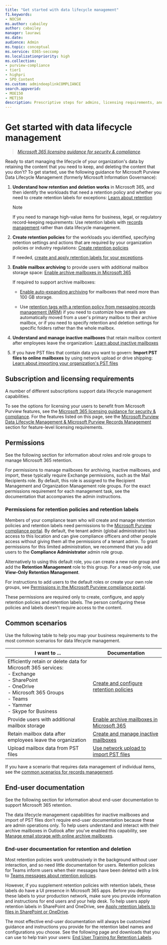 ```yaml
---
title: "Get started with data lifecycle management"
f1.keywords:
- NOCSH
ms.author: cabailey
author: cabailey
manager: laurawi
ms.date: 
audience: Admin
ms.topic: conceptual
ms.service: O365-seccomp
ms.localizationpriority: high
ms.collection: 
- purview-compliance
- tier1
- highpri
- SPO_Content
ms.custom: admindeeplinkCOMPLIANCE
search.appverid: 
- MOE150
- MET150
description: Prescriptive steps for admins, licensing requirements, and common scenarios that manage the lifecycle of your organization's data.
---
```


# Get started with data lifecycle management

>*[Microsoft 365 licensing guidance for security & compliance](/office365/servicedescriptions/microsoft-365-service-descriptions/microsoft-365-tenantlevel-services-licensing-guidance/microsoft-365-security-compliance-licensing-guidance).*

Ready to start managing the lifecycle of your organization's data by retaining the content that you need to keep, and deleting the content that you don't? To get started, use the following guidance for Microsoft Purview Data Lifecycle Management (formerly Microsoft Information Governance):

1. **Understand how retention and deletion works** in Microsoft 365, and then identify the workloads that need a retention policy and whether you need to create retention labels for exceptions: [Learn about retention](retention.md)
    
    > [!NOTE]
    > If you need to manage high-value items for business, legal, or regulatory record-keeping requirements: Use retention labels with [records management](records-management.md) rather than data lifecycle management.

2. **Create retention policies** for the workloads you identified, specifying retention settings and actions that are required by your organization policies or industry regulations: [Create retention policies](create-retention-policies.md)
    
    If needed, [create and apply retention labels for your exceptions](create-retention-labels-information-governance.md).

3. **Enable mailbox archiving** to provide users with additional mailbox storage space: [Enable archive mailboxes in Microsoft 365](enable-archive-mailboxes.md)
    
    If required to support archive mailboxes:
    
    - [Enable auto-expanding archiving](enable-autoexpanding-archiving.md) for mailboxes that need more than 100 GB storage.
    
    - Use [retention tags with a retention policy from messaging records management (MRM)](set-up-an-archive-and-deletion-policy-for-mailboxes.md) if you need to customize how emails are automatically moved from a user's primary mailbox to their archive mailbox, or if you need to specify retention and deletion settings for specific folders rather than the whole mailbox.

4. **Understand and manage inactive mailboxes** that retain mailbox content after employees leave the organization: [Learn about inactive mailboxes](inactive-mailboxes-in-office-365.md)

5. If you have PST files that contain data you want to govern: **Import PST files to online mailboxes** by using network upload or drive shipping: [Learn about importing your organization's PST files](importing-pst-files-to-office-365.md)

## Subscription and licensing requirements

A number of different subscriptions support data lifecycle management capabilities.

To see the options for licensing your users to benefit from Microsoft Purview features, see the [Microsoft 365 licensing guidance for security & compliance](/office365/servicedescriptions/microsoft-365-service-descriptions/microsoft-365-tenantlevel-services-licensing-guidance/microsoft-365-security-compliance-licensing-guidance). For the features listed on this page, see the [Microsoft Purview Data Lifecycle Management & Microsoft Purview Records Management](/office365/servicedescriptions/microsoft-365-service-descriptions/microsoft-365-tenantlevel-services-licensing-guidance/microsoft-365-security-compliance-licensing-guidance#microsoft-purview-data-lifecycle-management--microsoft-purview-records-management) section for feature-level licensing requirements.

## Permissions

See the following section for information about roles and role groups to manage Microsoft 365 retention.

For permissions to manage mailboxes for archiving, inactive mailboxes, and import, these typically require Exchange permissions, such as the Mail Recipients role. By default, this role is assigned to the Recipient Management and Organization Management role groups. For the exact permissions requirement for each management task, see the documentation that accompanies the admin instructions.

### Permissions for retention policies and retention labels

Members of your compliance team who will create and manage retention policies and retention labels need permissions to the <a href="https://go.microsoft.com/fwlink/p/?linkid=2077149" target="_blank">Microsoft Purview compliance portal</a>. By default, the tenant admin (global administrator) has access to this location and can give compliance officers and other people access without giving them all the permissions of a tenant admin. To grant permissions for this limited administration, we recommend that you add users to the **Compliance Administrator** admin role group.

Alternatively to using this default role, you can create a new role group and add the **Retention Management** role to this group. For a read-only role, use **View-Only Retention Management**. 

For instructions to add users to the default roles or create your own role groups, see [Permissions in the Microsoft Purview compliance portal](microsoft-365-compliance-center-permissions.md).

These permissions are required only to create, configure, and apply retention policies and retention labels. The person configuring these policies and labels doesn't require access to the content.

## Common scenarios

Use the following table to help you map your business requirements to the most common scenarios for data lifecycle management.

|I want to ...|Documentation|
|----------------|---------------|
|Efficiently retain or delete data for Microsoft 365 services: <br />-  Exchange  <br />- SharePoint  <br />- OneDrive  <br />- Microsoft 365 Groups <br />- Teams <br />- Yammer <br />- Skype for Business |[Create and configure retention policies](create-retention-policies.md)|
|Provide users with additional mailbox storage |[Enable archive mailboxes in Microsoft 365](enable-archive-mailboxes.md)|
|Retain mailbox data after employees leave the organization |[Create and manage inactive mailboxes](create-and-manage-inactive-mailboxes.md)|
|Upload mailbox data from PST files |[Use network upload to import PST files](use-network-upload-to-import-pst-files.md)|


If you have a scenario that requires data management of individual items, see the [common scenarios for records management](get-started-with-records-management.md#common-scenarios). 

## End-user documentation

See the following section for information about end-user documentation to support Microsoft 365 retention.

The data lifecycle management capabilities for inactive mailboxes and import of PST files don't require end-user documentation because these are admin operations only. To help users understand and interact with their archive mailboxes in Outlook after you've enabled this capability, see [Manage email storage with online archive mailboxes](https://support.microsoft.com/office/manage-email-storage-with-online-archive-mailboxes-1cae7d17-7813-4fe8-8ca2-9a5494e9a721).

### End-user documentation for retention and deletion

Most retention policies work unobtrusively in the background without user interaction, and so need little documentation for users. Retention policies for Teams inform users when their messages have been deleted with a link to [Teams messages about retention policies](https://support.microsoft.com/office/teams-messages-about-retention-policies-c151fa2f-1558-4cf9-8e51-854e925b483b).

However, if you supplement retention policies with retention labels, these labels do have a UI presence in Microsoft 365 apps. Before you deploy these labels to your production network, make sure you provide information and instructions for end users and your help desk. To help users apply retention labels in SharePoint and OneDrive, see [Apply retention labels to files in SharePoint or OneDrive](https://support.microsoft.com/office/apply-retention-labels-to-files-in-sharepoint-or-onedrive-11a6835b-ec9f-40db-8aca-6f5ef18132df).

The most effective end-user documentation will always be customized guidance and instructions you provide for the retention label names and configurations you choose. See the following page and downloads that you can use to help train your users: [End User Training for Retention Labels](https://microsoft.github.io/ComplianceCxE/enduser/retention/).

